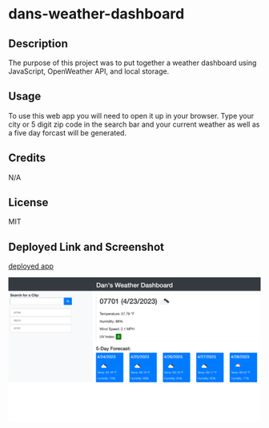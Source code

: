 # dans-weather-dashboard

## Description 

The purpose of this project was to put together a weather dashboard using JavaScript, OpenWeather API, and local storage.

## Usage

To use this web app you will need to open it up in your browser. Type your city or 5 digit zip code in the search bar and your current weather as well as a five day forcast will be generated. 

## Credits 

N/A

## License

MIT 

## Deployed Link and Screenshot 

[deployed app](https://dannydelts94.github.io/dans-weather-dashboard/)

![Screenshot of weather dashboard](/assets/screencapture-localhost-52330-index-html-2023-04-23-21_28_15.png)

